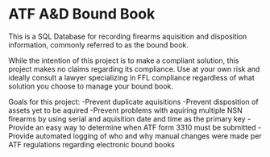 # ATF A&D Bound Book
This is a SQL Database for recording firearms aquisition and disposition information, commonly referred to as the bound book.



While the intention of this project is to make a compliant solution, this project makes no claims regarding its compliance. Use at your own risk and ideally consult a lawyer specializing in FFL compliance regardless of what solution you choose to manage your bound book. 


Goals for this project:
-Prevent duplicate aquisitions
-Prevent disposition of assets yet to be aquired
-Prevent problems with aquiring multiple NSN firearms by using serial and aquisition date and time as the primary key
-Provide an easy way to determine when ATF form 3310 must be submitted
-Provide automated logging of who and why manual changes were made per ATF regulations regarding electronic bound books
